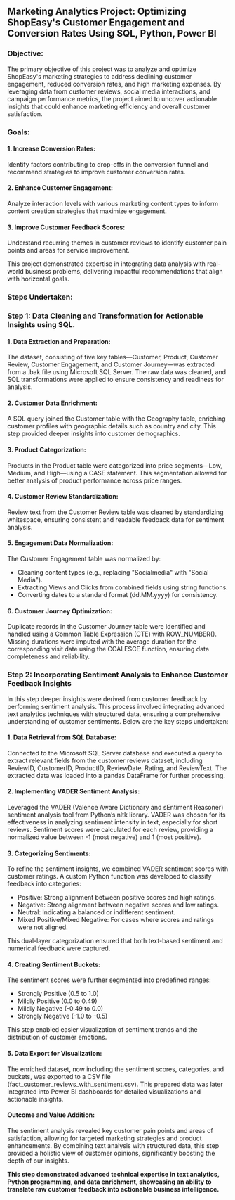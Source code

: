 ## Marketing Analytics Project: Optimizing ShopEasy's Customer Engagement and Conversion Rates Using SQL, Python, Power BI

### Objective:

The primary objective of this project was to analyze and optimize ShopEasy's marketing strategies to address declining customer engagement, reduced conversion rates, and high marketing expenses. By leveraging data from customer reviews, social media interactions, and campaign performance metrics, the project aimed to uncover actionable insights that could enhance marketing efficiency and overall customer satisfaction.

### Goals:

#### 1. Increase Conversion Rates:

Identify factors contributing to drop-offs in the conversion funnel and recommend strategies to improve customer conversion rates.

#### 2. Enhance Customer Engagement:

Analyze interaction levels with various marketing content types to inform content creation strategies that maximize engagement.

#### 3. Improve Customer Feedback Scores:

Understand recurring themes in customer reviews to identify customer pain points and areas for service improvement.

This project demonstrated expertise in integrating data analysis with real-world business problems, delivering impactful recommendations that align with horizontal goals.



### Steps Undertaken:

### Step 1: Data Cleaning and Transformation for Actionable Insights using SQL.

#### 1. Data Extraction and Preparation:

The dataset, consisting of five key tables—Customer, Product, Customer Review, Customer Engagement, and Customer Journey—was extracted from a .bak file using Microsoft SQL Server. The raw data was cleaned, and SQL transformations were applied to ensure consistency and readiness for analysis.

#### 2. Customer Data Enrichment:

A SQL query joined the Customer table with the Geography table, enriching customer profiles with geographic details such as country and city. This step provided deeper insights into customer demographics.

#### 3. Product Categorization:

Products in the Product table were categorized into price segments—Low, Medium, and High—using a CASE statement. This segmentation allowed for better analysis of product performance across price ranges.

#### 4. Customer Review Standardization:

Review text from the Customer Review table was cleaned by standardizing whitespace, ensuring consistent and readable feedback data for sentiment analysis.

#### 5. Engagement Data Normalization:

The Customer Engagement table was normalized by:

- Cleaning content types (e.g., replacing "Socialmedia" with "Social Media").
- Extracting Views and Clicks from combined fields using string functions.
- Converting dates to a standard format (dd.MM.yyyy) for consistency.

#### 6. Customer Journey Optimization:

Duplicate records in the Customer Journey table were identified and handled using a Common Table Expression (CTE) with ROW_NUMBER(). Missing durations were imputed with the average duration for the corresponding visit date using the COALESCE function, ensuring data completeness and reliability.



### Step 2: Incorporating Sentiment Analysis to Enhance Customer Feedback Insights

In this step deeper insights were derived from customer feedback by performing sentiment analysis. This process involved integrating advanced text analytics techniques with structured data, ensuring a comprehensive understanding of customer sentiments.
Below are the key steps undertaken:

#### 1. Data Retrieval from SQL Database:

Connected to the Microsoft SQL Server database and executed a query to extract relevant fields from the customer reviews dataset, including ReviewID, CustomerID, ProductID, ReviewDate, Rating, and ReviewText. The extracted data was loaded into a pandas DataFrame for further processing.

#### 2. Implementing VADER Sentiment Analysis:

Leveraged the VADER (Valence Aware Dictionary and sEntiment Reasoner) sentiment analysis tool from Python’s nltk library. VADER was chosen for its effectiveness in analyzing sentiment intensity in text, especially for short reviews. Sentiment scores were calculated for each review, providing a normalized value between -1 (most negative) and 1 (most positive).

#### 3. Categorizing Sentiments:

To refine the sentiment insights, we combined VADER sentiment scores with customer ratings. A custom Python function was developed to classify feedback into categories:

- Positive: Strong alignment between positive scores and high ratings.
- Negative: Strong alignment between negative scores and low ratings.
- Neutral: Indicating a balanced or indifferent sentiment.
- Mixed Positive/Mixed Negative: For cases where scores and ratings were not aligned.
  
This dual-layer categorization ensured that both text-based sentiment and numerical feedback were captured.

#### 4. Creating Sentiment Buckets:
The sentiment scores were further segmented into predefined ranges:

- Strongly Positive (0.5 to 1.0)
- Mildly Positive (0.0 to 0.49)
- Mildly Negative (-0.49 to 0.0)
- Strongly Negative (-1.0 to -0.5)
  
This step enabled easier visualization of sentiment trends and the distribution of customer emotions.

#### 5. Data Export for Visualization:

The enriched dataset, now including the sentiment scores, categories, and buckets, was exported to a CSV file (fact_customer_reviews_with_sentiment.csv). This prepared data was later integrated into Power BI dashboards for detailed visualizations and actionable insights.

#### Outcome and Value Addition:

The sentiment analysis revealed key customer pain points and areas of satisfaction, allowing for targeted marketing strategies and product enhancements. By combining text analysis with structured data, this step provided a holistic view of customer opinions, significantly boosting the depth of our insights.

__This step demonstrated advanced technical expertise in text analytics, Python programming, and data enrichment, showcasing an ability to translate raw customer feedback into actionable business intelligence.__
